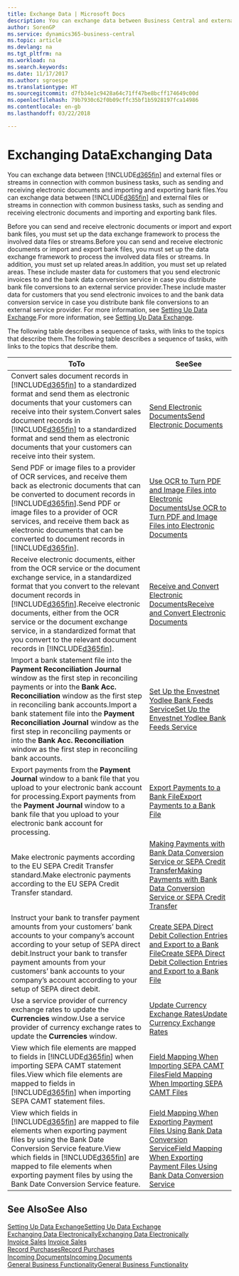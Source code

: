 ```yaml
---
title: Exchange Data | Microsoft Docs
description: You can exchange data between Business Central and external files or streams in connection with common business tasks, such as sending and receiving electronic documents and importing and exporting bank files.
author: SorenGP
ms.service: dynamics365-business-central
ms.topic: article
ms.devlang: na
ms.tgt_pltfrm: na
ms.workload: na
ms.search.keywords: 
ms.date: 11/17/2017
ms.author: sgroespe
ms.translationtype: HT
ms.sourcegitcommit: d7fb34e1c9428a64c71ff47be8bcff174649c00d
ms.openlocfilehash: 79b7930c62f0b09cffc35bf1b5928197fca14986
ms.contentlocale: en-gb
ms.lasthandoff: 03/22/2018

---
```

# <a name="exchanging-data"></a><span data-ttu-id="23d32-103">Exchanging Data</span><span class="sxs-lookup"><span data-stu-id="23d32-103">Exchanging Data</span></span>
<span data-ttu-id="23d32-104">You can exchange data between [!INCLUDE[d365fin](includes/d365fin_md.md)] and external files or streams in connection with common business tasks, such as sending and receiving electronic documents and importing and exporting bank files.</span><span class="sxs-lookup"><span data-stu-id="23d32-104">You can exchange data between [!INCLUDE[d365fin](includes/d365fin_md.md)] and external files or streams in connection with common business tasks, such as sending and receiving electronic documents and importing and exporting bank files.</span></span>  

<span data-ttu-id="23d32-105">Before you can send and receive electronic documents or import and export bank files, you must set up the data exchange framework to process the involved data files or streams.</span><span class="sxs-lookup"><span data-stu-id="23d32-105">Before you can send and receive electronic documents or import and export bank files, you must set up the data exchange framework to process the involved data files or streams.</span></span> <span data-ttu-id="23d32-106">In addition, you must set up related areas.</span><span class="sxs-lookup"><span data-stu-id="23d32-106">In addition, you must set up related areas.</span></span> <span data-ttu-id="23d32-107">These include master data for customers that you send electronic invoices to and the bank data conversion service in case you distribute bank file conversions to an external service provider.</span><span class="sxs-lookup"><span data-stu-id="23d32-107">These include master data for customers that you send electronic invoices to and the bank data conversion service in case you distribute bank file conversions to an external service provider.</span></span> <span data-ttu-id="23d32-108">For more information, see [Setting Up Data Exchange](across-set-up-data-exchange.md).</span><span class="sxs-lookup"><span data-stu-id="23d32-108">For more information, see [Setting Up Data Exchange](across-set-up-data-exchange.md).</span></span>  

 <span data-ttu-id="23d32-109">The following table describes a sequence of tasks, with links to the topics that describe them.</span><span class="sxs-lookup"><span data-stu-id="23d32-109">The following table describes a sequence of tasks, with links to the topics that describe them.</span></span>  

|<span data-ttu-id="23d32-110">**To**</span><span class="sxs-lookup"><span data-stu-id="23d32-110">**To**</span></span>|<span data-ttu-id="23d32-111">**See**</span><span class="sxs-lookup"><span data-stu-id="23d32-111">**See**</span></span>|  
|------------|-------------|  
|<span data-ttu-id="23d32-112">Convert sales document records in [!INCLUDE[d365fin](includes/d365fin_md.md)] to a standardized format and send them as electronic documents that your customers can receive into their system.</span><span class="sxs-lookup"><span data-stu-id="23d32-112">Convert sales document records in [!INCLUDE[d365fin](includes/d365fin_md.md)] to a standardized format and send them as electronic documents that your customers can receive into their system.</span></span>|[<span data-ttu-id="23d32-113">Send Electronic Documents</span><span class="sxs-lookup"><span data-stu-id="23d32-113">Send Electronic Documents</span></span>](sales-how-to-send-electronic-documents.md)|  
|<span data-ttu-id="23d32-114">Send PDF or image files to a provider of OCR services, and receive them back as electronic documents that can be converted to document records in [!INCLUDE[d365fin](includes/d365fin_md.md)].</span><span class="sxs-lookup"><span data-stu-id="23d32-114">Send PDF or image files to a provider of OCR services, and receive them back as electronic documents that can be converted to document records in [!INCLUDE[d365fin](includes/d365fin_md.md)].</span></span>|[<span data-ttu-id="23d32-115">Use OCR to Turn PDF and Image Files into Electronic Documents</span><span class="sxs-lookup"><span data-stu-id="23d32-115">Use OCR to Turn PDF and Image Files into Electronic Documents</span></span>](across-how-use-ocr-pdf-images-files.md)|  
|<span data-ttu-id="23d32-116">Receive electronic documents, either from the OCR service or the document exchange service, in a standardized format that you convert to the relevant document records in [!INCLUDE[d365fin](includes/d365fin_md.md)].</span><span class="sxs-lookup"><span data-stu-id="23d32-116">Receive electronic documents, either from the OCR service or the document exchange service, in a standardized format that you convert to the relevant document records in [!INCLUDE[d365fin](includes/d365fin_md.md)].</span></span>|[<span data-ttu-id="23d32-117">Receive and Convert Electronic Documents</span><span class="sxs-lookup"><span data-stu-id="23d32-117">Receive and Convert Electronic Documents</span></span>](purchasing-how-to-receive-and-convert-electronic-documents.md)|  
|<span data-ttu-id="23d32-118">Import a bank statement file into the **Payment Reconciliation Journal** window as the first step in reconciling payments or into the **Bank Acc. Reconciliation** window as the first step in reconciling bank accounts.</span><span class="sxs-lookup"><span data-stu-id="23d32-118">Import a bank statement file into the **Payment Reconciliation Journal** window as the first step in reconciling payments or into the **Bank Acc. Reconciliation** window as the first step in reconciling bank accounts.</span></span>|[<span data-ttu-id="23d32-119">Set Up the Envestnet Yodlee Bank Feeds Service</span><span class="sxs-lookup"><span data-stu-id="23d32-119">Set Up the Envestnet Yodlee Bank Feeds Service</span></span>](bank-how-setup-bank-statement-service.md)|  
|<span data-ttu-id="23d32-120">Export payments from the **Payment Journal** window to a bank file that you upload to your electronic bank account for processing.</span><span class="sxs-lookup"><span data-stu-id="23d32-120">Export payments from the **Payment Journal** window to a bank file that you upload to your electronic bank account for processing.</span></span>|[<span data-ttu-id="23d32-121">Export Payments to a Bank File</span><span class="sxs-lookup"><span data-stu-id="23d32-121">Export Payments to a Bank File</span></span>](payables-how-export-payments-bank-file.md)|
|<span data-ttu-id="23d32-122">Make electronic payments according to the EU SEPA Credit Transfer standard.</span><span class="sxs-lookup"><span data-stu-id="23d32-122">Make electronic payments according to the EU SEPA Credit Transfer standard.</span></span>|[<span data-ttu-id="23d32-123">Making Payments with Bank Data Conversion Service or SEPA Credit Transfer</span><span class="sxs-lookup"><span data-stu-id="23d32-123">Making Payments with Bank Data Conversion Service or SEPA Credit Transfer</span></span>](finance-make-payments-with-bank-data-conversion-service-or-sepa-credit-transfer.md)|  
|<span data-ttu-id="23d32-124">Instruct your bank to transfer payment amounts from your customers’ bank accounts to your company’s account according to your setup of SEPA direct debit.</span><span class="sxs-lookup"><span data-stu-id="23d32-124">Instruct your bank to transfer payment amounts from your customers’ bank accounts to your company’s account according to your setup of SEPA direct debit.</span></span>|[<span data-ttu-id="23d32-125">Create SEPA Direct Debit Collection Entries and Export to a Bank File</span><span class="sxs-lookup"><span data-stu-id="23d32-125">Create SEPA Direct Debit Collection Entries and Export to a Bank File</span></span>](finance-how-create-sepa-direct-debit-collection-entries-export-bank-file.md)|  
|<span data-ttu-id="23d32-126">Use a service provider of currency exchange rates to update the **Currencies** window.</span><span class="sxs-lookup"><span data-stu-id="23d32-126">Use a service provider of currency exchange rates to update the **Currencies** window.</span></span>|[<span data-ttu-id="23d32-127">Update Currency Exchange Rates</span><span class="sxs-lookup"><span data-stu-id="23d32-127">Update Currency Exchange Rates</span></span>](finance-how-update-currencies.md)|  
|<span data-ttu-id="23d32-128">View which file elements are mapped to fields in [!INCLUDE[d365fin](includes/d365fin_md.md)] when importing SEPA CAMT statement files.</span><span class="sxs-lookup"><span data-stu-id="23d32-128">View which file elements are mapped to fields in [!INCLUDE[d365fin](includes/d365fin_md.md)] when importing SEPA CAMT statement files.</span></span>|[<span data-ttu-id="23d32-129">Field Mapping When Importing SEPA CAMT Files</span><span class="sxs-lookup"><span data-stu-id="23d32-129">Field Mapping When Importing SEPA CAMT Files</span></span>](across-field-mapping-when-importing-sepa-camt-files.md)|  
|<span data-ttu-id="23d32-130">View which fields in [!INCLUDE[d365fin](includes/d365fin_md.md)] are mapped to file elements when exporting payment files by using the Bank Date Conversion Service feature.</span><span class="sxs-lookup"><span data-stu-id="23d32-130">View which fields in [!INCLUDE[d365fin](includes/d365fin_md.md)] are mapped to file elements when exporting payment files by using the Bank Date Conversion Service feature.</span></span>|[<span data-ttu-id="23d32-131">Field Mapping When Exporting Payment Files Using Bank Data Conversion Service</span><span class="sxs-lookup"><span data-stu-id="23d32-131">Field Mapping When Exporting Payment Files Using Bank Data Conversion Service</span></span>](across-field-mapping-when-exporting-payment-files-using-bank-data-conversion-service.md)|  

## <a name="see-also"></a><span data-ttu-id="23d32-132">See Also</span><span class="sxs-lookup"><span data-stu-id="23d32-132">See Also</span></span>  
[<span data-ttu-id="23d32-133">Setting Up Data Exchange</span><span class="sxs-lookup"><span data-stu-id="23d32-133">Setting Up Data Exchange</span></span>](across-set-up-data-exchange.md)  
[<span data-ttu-id="23d32-134">Exchanging Data Electronically</span><span class="sxs-lookup"><span data-stu-id="23d32-134">Exchanging Data Electronically</span></span>](across-data-exchange.md)  
<span data-ttu-id="23d32-135">[Invoice Sales](sales-how-invoice-sales.md) </span><span class="sxs-lookup"><span data-stu-id="23d32-135">[Invoice Sales](sales-how-invoice-sales.md) </span></span>  
[<span data-ttu-id="23d32-136">Record Purchases</span><span class="sxs-lookup"><span data-stu-id="23d32-136">Record Purchases</span></span>](purchasing-how-record-purchases.md)  
[<span data-ttu-id="23d32-137">Incoming Documents</span><span class="sxs-lookup"><span data-stu-id="23d32-137">Incoming Documents</span></span>](across-income-documents.md)  
[<span data-ttu-id="23d32-138">General Business Functionality</span><span class="sxs-lookup"><span data-stu-id="23d32-138">General Business Functionality</span></span>](ui-across-business-areas.md)  

